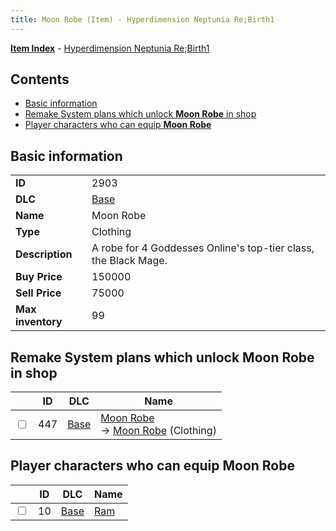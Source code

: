 ```yaml
---
title: Moon Robe (Item) - Hyperdimension Neptunia Re;Birth1
---
```


[**Item Index**](/neptunia/rb1/item/index.html) - [Hyperdimension Neptunia Re;Birth1](/neptunia/rb1)

## Contents

- [Basic information](#basic-information)
- [Remake System plans which unlock **Moon Robe** in shop](#remake-system-plans-which-unlock-moon-robe-in-shop)
- [Player characters who can equip **Moon Robe**](#player-characters-who-can-equip-moon-robe)
## Basic information

|   |   |
| -- | -- |
| **ID** | 2903 |
| **DLC** | [Base](/neptunia/rb1/dlc/1-base.html) |
| **Name** | Moon Robe |
| **Type** | Clothing |
| **Description** | A robe for 4 Goddesses Online's top-tier class, the Black Mage. |
| **Buy Price** | 150000 |
| **Sell Price** | 75000 |
| **Max inventory** | 99 |


## Remake System plans which unlock **Moon Robe** in shop

|    | ID | DLC | Name |
| -- | -- | --- | ---- |
| <input type="checkbox" id="rb1-remake-1-447" class="trackbox" /> | 447 | [Base](/neptunia/rb1/dlc/1-base.html) | [Moon Robe](/neptunia/rb1/remake/1-447-moon-robe.html)<br /> → [Moon Robe](/neptunia/rb1/item/1-2903-moon-robe.html) (Clothing) |


## Player characters who can equip **Moon Robe**

|    | ID | DLC | Name |
| -- | -- | --- | ---- |
| <input type="checkbox" id="rb1-player-1-10" class="trackbox" /> | 10 | [Base](/neptunia/rb1/dlc/1-base.html) | [Ram](/neptunia/rb1/player/1-10-ram.html) |
